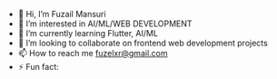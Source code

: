- 👋 Hi, I’m Fuzail Mansuri
- 👀 I’m interested in AI/ML/WEB DEVELOPMENT
- 🌱 I’m currently learning Flutter, AI/ML
- 💞️ I’m looking to collaborate on frontend web development projects
- 📫 How to reach me fuzelxr@gmail.com
- ⚡ Fun fact: 

<!---
fuz3l/fuz3l is a ✨ special ✨ repository because its `README.md` (this file) appears on your GitHub profile.
You can click the Preview link to take a look at your changes.
--->
